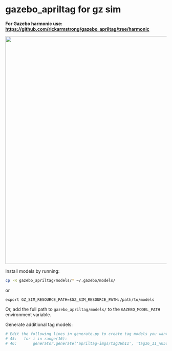 # gazebo_apriltag for gz sim

**For Gazebo harmonic use: https://github.com/rickarmstrong/gazebo_apriltag/tree/harmonic**

<img src="ss.png" width="712pix" />

Install models by running:
```bash
cp -R gazebo_apriltag/models/* ~/.gazebo/models/
```
or
```shell
export GZ_SIM_RESOURCE_PATH=$GZ_SIM_RESOURCE_PATH:/path/to/models
```

Or, add the full path to `gazebo_apriltag/models/` to the `GAZEBO_MODEL_PATH` environment variable.

Generate additional tag models:
```bash
# Edit the following lines in generate.py to create tag models you want
# 45:	for i in range(16):
# 46:		generator.generate('apriltag-imgs/tag36h11', 'tag36_11_%05d' % i, tag_size)
```
